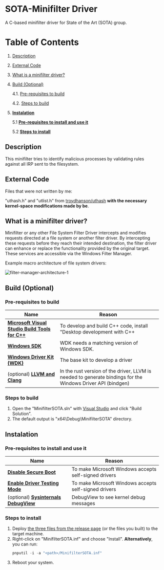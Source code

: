 # SOTA-Minifilter Driver

A C-based minifilter driver for State of the Art (SOTA) group.

# Table of Contents
1. [Description](#Description)
2. [External Code](#external-Code)
3. [What is a minifilter driver?](#What-is-a-minifilter-driver?)
4. [Build (Optional)](#Build-(Optional))

   4.1. [Pre-requisites to build](#Pre-requisites-to-build)
   
   4.2. [Steps to build](#Steps-to-build)
5. [**Instalation**](#Instalation)
   
   5.1 [**Pre-requisites to install and use it**](#Pre-requisites-to-install-and-use-it)
   
   5.2 [**Steps to install**](#Steps-to-install)
   

## Description

This minifilter tries to identify malicious processes by validating rules against all IRP sent to the filesystem.

## External Code

Files that were not written by me:

"uthash.h" and "utlist.h" from [troydhanson/uthash](https://github.com/troydhanson/uthash) **with the necessary kernel-space modifications made by be**.

## What is a minifilter driver?

Minifilter or any other File System Filter Driver intercepts and modifies requests directed at a file system or another filter driver. By intercepting these requests before they reach their intended destination, the filter driver can enhance or replace the functionality provided by the original target. These services are accessible via the Windows Filter Manager.

Example macro architecture of file system drivers:

![filter-manager-architecture-1](https://github.com/not4rt/SOTA-minifilter/assets/128330203/b55870ce-580a-4734-b639-60bb3b7b8e26)

## Build (Optional)
### Pre-requisites to build
| Name | Reason |
| ---------------------------------------------- | -- |
| [**Microsoft Visual Studio Build Tools for C++**](https://visualstudio.microsoft.com/thank-you-downloading-visual-studio/?sku=BuildTools&rel=16) | To develop and build C++ code, install "Desktop development with C++ |
| [**Windows SDK**](https://go.microsoft.com/fwlink/?linkid=2166460) | WDK needs a matching version of Windows SDK. |
| [**Windows Driver Kit (WDK)**](https://go.microsoft.com/fwlink/?linkid=2166289) | The base kit to develop a driver |
| (optional) [**LLVM and Clang**](https://github.com/llvm/llvm-project/releases/download/llvmorg-12.0.1/LLVM-12.0.1-win64.exe) | In the rust version of the driver, LLVM is needed to generate bindings for the Windows Driver API (bindgen) |

### Steps to build
1. Open the "MinifilterSOTA.sln" with [Visual Studio](https://visualstudio.microsoft.com/) and click "Build Solution".
2. The default output is "x64\Debug\MinifilterSOTA" directory.

   
## Instalation
### Pre-requisites to install and use it
| Name | Reason |
| ---------------------------------------------- | -- |
| [**Disable Secure Boot**](https://learn.microsoft.com/en-us/windows-hardware/drivers/install/the-testsigning-boot-configuration-option) | To make Microsoft Windows accepts self-signed drivers |
| [**Enable Driver Testing Mode**](https://learn.microsoft.com/en-us/windows-hardware/drivers/install/the-testsigning-boot-configuration-option) | To make Microsoft Windows accepts self-signed drivers |
| (optional) [**Sysinternals DebugView**](https://docs.microsoft.com/en-us/sysinternals/downloads/debugview) | DebugView to see kernel debug messages |

### Steps to install
1. Deploy [the three files from the release page](https://github.com/not4rt/SOTA-minifilter/releases) (or the files you built) to the target machine.
2. Right-click on "MinifilterSOTA.inf" and choose "Install". **Alternatively**, you can run:
   ```powershell
   pnputil -i -a "<path>/MinifilterSOTA.inf"
   ```
4. Reboot your system.

